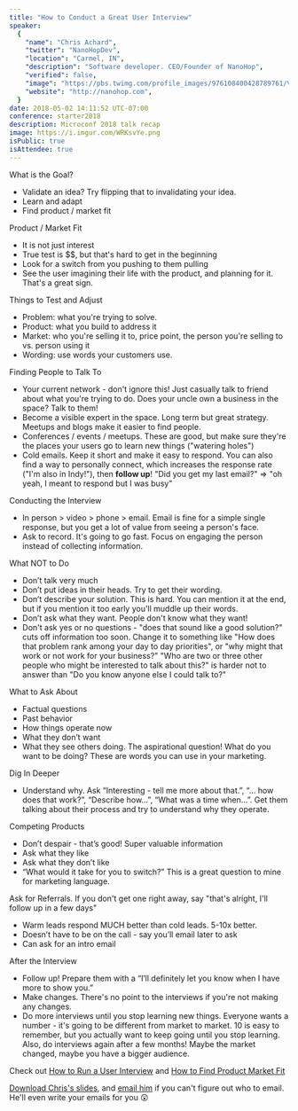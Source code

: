 ```yaml
---
title: "How to Conduct a Great User Interview"
speaker:
  {
    "name": "Chris Achard",
    "twitter": "NanoHopDev",
    "location": "Carmel, IN",
    "description": "Software developer. CEO/Founder of NanoHop",
    "verified": false,
    "image": "https://pbs.twimg.com/profile_images/976108400428789761/Vt54tYdw.jpg",
    "website": "http://nanohop.com",
  }
date: 2018-05-02 14:11:52 UTC-07:00
conference: starter2018
description: Microconf 2018 talk recap
image: https://i.imgur.com/WRKsvYe.png
isPublic: true
isAttendee: true
---
```


What is the Goal?

- Validate an idea? Try flipping that to invalidating your idea.
- Learn and adapt
- Find product / market fit

Product / Market Fit

- It is not just interest
- True test is $$, but that's hard to get in the beginning
- Look for a switch from you pushing to them pulling
- See the user imagining their life with the product, and planning for it. That's a great sign.

Things to Test and Adjust

- Problem: what you're trying to solve.
- Product: what you build to address it
- Market: who you're selling it to, price point, the person you're selling to vs. person using it
- Wording: use words your customers use.

Finding People to Talk To

- Your current network - don't ignore this! Just casually talk to friend about what you're trying to do. Does your uncle own a business in the space? Talk to them!
- Become a visible expert in the space. Long term but great strategy. Meetups and blogs make it easier to find people.
- Conferences / events / meetups. These are good, but make sure they're the places your users go to learn new things ("watering holes")
- Cold emails. Keep it short and make it easy to respond. You can also find a way to personally connect, which increases the response rate ("I'm also in Indy!"), then **follow up**! "Did you get my last email?" => "oh yeah, I meant to respond but I was busy"

Conducting the Interview

- In person > video > phone > email. Email is fine for a simple single response, but you get a lot of value from seeing a person's face.
- Ask to record. It's going to go fast. Focus on engaging the person instead of collecting information.

What NOT to Do

- Don’t talk very much
- Don’t put ideas in their heads. Try to get their wording.
- Don’t describe your solution. This is hard. You can mention it at the end, but if you mention it too early you'll muddle up their words.
- Don’t ask what they want. People don't know what they want!
- Don't ask yes or no questions - "does that sound like a good solution?" cuts off information too soon. Change it to something like "How does that problem rank among your day to day priorities", or "why might that work or not work for your business?" "Who are two or three other people who might be interested to talk about this?" is harder not to answer than "Do you know anyone else I could talk to?"

What to Ask About

- Factual questions
- Past behavior
- How things operate now
- What they don’t want
- What they see others doing. The aspirational question! What do you want to be doing? These are words you can use in your marketing.

Dig In Deeper

- Understand why. Ask “Interesting - tell me more about that.”, “... how does that work?”, “Describe how...”, “What was a time when...”. Get them talking about their process and try to understand why they operate.

Competing Products

- Don’t despair - that’s good! Super valuable information
- Ask what they like
- Ask what they don’t like
- “What would it take for you to switch?” This is a great question to mine for marketing language.

Ask for Referrals. If you don't get one right away, say "that's alright, I'll follow up in a few days"

- Warm leads respond MUCH better than cold leads. 5-10x better.
- Doesn’t have to be on the call - say you’ll email later to ask
- Can ask for an intro email

After the Interview

- Follow up! Prepare them with a “I’ll definitely let you know when I have more to show you.”
- Make changes. There's no point to the interviews if you're not making any changes.
- Do more interviews until you stop learning new things. Everyone wants a number - it's going to be different from market to market. 10 is easy to remember, but you actually want to keep going until you stop learning. Also, do interviews again after a few months! Maybe the market changed, maybe you have a bigger audience.

Check out [How to Run a User Interview](https://www.youtube.com/watch?v=qAws7eXItMk) and [How to Find Product Market Fit](https://www.youtube.com/watch?v=_6pl5GG8RQ4)

[Download Chris's slides](http://nanohop.com/mc18.pdf), and [email him](https://chris@nanohop.com) if you can't figure out who to email. He'll even write your emails for you 😲
